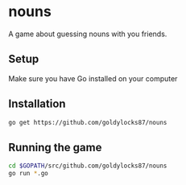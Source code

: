 # nouns

A game about guessing nouns with you friends. 

## Setup

Make sure you have Go installed on your computer

## Installation

```bash
go get https://github.com/goldylocks87/nouns
```

## Running the game

```bash
cd $GOPATH/src/github.com/goldylocks87/nouns
go run *.go
```

